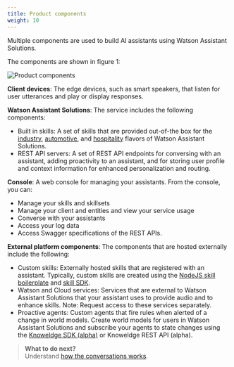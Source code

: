 ```yaml
---
title: Product components
weight: 10
---
```

Multiple components are used to build AI assistants using Watson Assistant Solutions.

The components are shown in figure 1:

![Product components]({{site.baseurl}}/understand-service/components_diagram.png)

**Client devices**:  The edge devices, such as smart speakers, that listen for user utterances and play or display responses.  

**Watson Assistant Solutions**:  The service includes the following components:

- Built in skills: A set of skills that are provided out-of-the box for the [industry]({{site.baseurl}}/flavours/industry/), [automotive]({{site.baseurl}}/flavours/automotive/), and [hospitality]({{site.baseurl}}/flavours/flavours/hospitality/) flavors of Watson Assistant Solutions.
- REST API servers: A set of REST API endpoints for conversing with an assistant, adding proactivity to an assistant, and for storing user profile and context information for enhanced personalization and routing.

**Console**: A web console for managing your assistants.  From the console, you can:

- Manage your skills and skillsets
- Manage your client and entities and view your service usage
- Converse with your assistants
- Access your log data
- Access Swagger specifications of the REST APIs.

**External platform components**:  The components that are hosted externally include the following:

- Custom skills: Externally hosted skills that are registered with an assistant. Typically, custom skills are created using the [NodeJS skill boilerplate](https://github.com/Watson-Personal-Assistant/SkillBoilerplate) and [skill SDK](https://github.com/Watson-Personal-Assistant/skill-sdk-nodejs).  
- Watson and Cloud services:  Services that are external to Watson Assistant Solutions that your assistant uses to provide audio and to enhance  skills. Note: Request access to these services separately.
- Proactive agents: Custom agents that fire rules when alerted of a change in world models. Create world models for users in Watson Assistant Solutions and subscribe your agents to state changes using the [Knoweldge SDK (alpha)]({{site.baseurl}}/knowledge/what-is-kr/) or Knoweldge REST API (alpha).

> **What to do next?**<br/>
Understand [how the conversations works]({{site.baseurl}}/understand-service/core).
